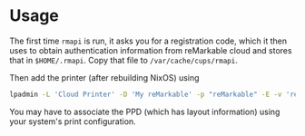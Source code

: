 # Usage

The first time `rmapi` is run, it asks you for a registration code, which it then uses to obtain authentication information from reMarkable cloud and stores that in `$HOME/.rmapi`. Copy that file to `/var/cache/cups/rmapi`.

Then add the printer (after rebuilding NixOS) using

```bash
lpadmin -L 'Cloud Printer' -D 'My reMarkable' -p "reMarkable" -E -v 'remarkable:/Print'
```

You may have to associate the PPD (which has layout information) using your system's print configuration.